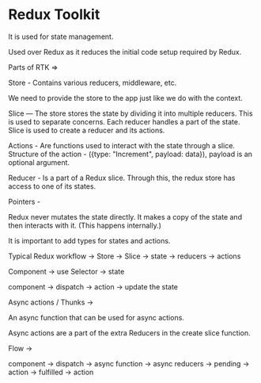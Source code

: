 # Redux Toolkit

It is used for state management. 

Used over Redux as it reduces the initial code setup required by Redux. 

Parts of RTK ⇒ 

Store - Contains various reducers, middleware, etc.

We need to provide the store to the app just like we do with the context. 

 
Slice — The store stores the state by dividing it into multiple reducers. This is used to separate concerns. Each reducer handles a part of the state. Slice is used to create a reducer and its actions.

 
Actions - Are functions used to interact with the state through a slice. 
Structure of the action - ({type: "Increment", payload: data}), payload is an optional argument. 

Reducer - Is a part of a Redux slice. Through this, the redux store has access to one of its states. 

Pointers - 

Redux never mutates the state directly.
It makes a copy of the state and then interacts with it. (This happens internally.)

It is important to add types for states and actions.  

Typical Redux workflow → 
Store -> Slice -> state -> reducers -> actions

Component -> use Selector -> state

component -> dispatch -> action -> update the state

Async actions / Thunks → 

An async function that can be used for async actions. 

Async actions are a part of the extra Reducers in the create slice function. 

Flow → 

component → dispatch → async function → async reducers → pending → action → fulfilled → action

